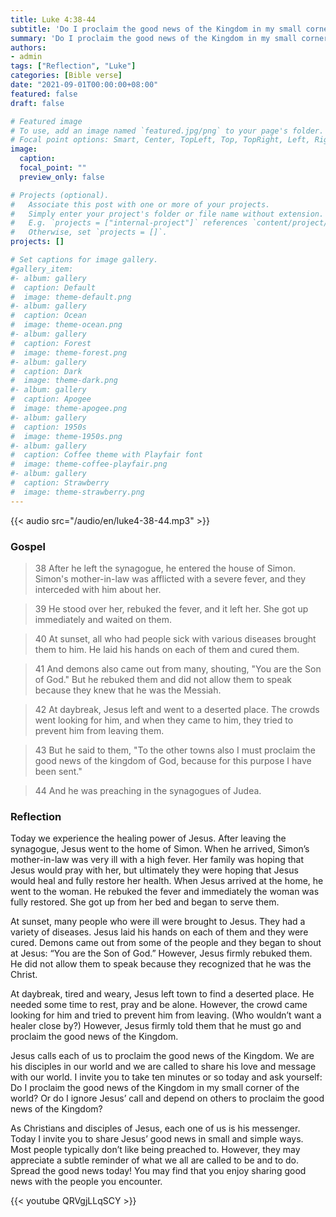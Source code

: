 ```yaml
---
title: Luke 4:38-44
subtitle: 'Do I proclaim the good news of the Kingdom in my small corner of the world? Or do I ignore Jesus’ call and depend on others to proclaim the good news of the Kingdom?'
summary: 'Do I proclaim the good news of the Kingdom in my small corner of the world? Or do I ignore Jesus’ call and depend on others to proclaim the good news of the Kingdom?'
authors:
- admin
tags: ["Reflection", "Luke"]
categories: [Bible verse]
date: "2021-09-01T00:00:00+08:00"
featured: false
draft: false

# Featured image
# To use, add an image named `featured.jpg/png` to your page's folder.
# Focal point options: Smart, Center, TopLeft, Top, TopRight, Left, Right, BottomLeft, Bottom, BottomRight
image:
  caption:
  focal_point: ""
  preview_only: false

# Projects (optional).
#   Associate this post with one or more of your projects.
#   Simply enter your project's folder or file name without extension.
#   E.g. `projects = ["internal-project"]` references `content/project/deep-learning/index.md`.
#   Otherwise, set `projects = []`.
projects: []

# Set captions for image gallery.
#gallery_item:
#- album: gallery
#  caption: Default
#  image: theme-default.png
#- album: gallery
#  caption: Ocean
#  image: theme-ocean.png
#- album: gallery
#  caption: Forest
#  image: theme-forest.png
#- album: gallery
#  caption: Dark
#  image: theme-dark.png
#- album: gallery
#  caption: Apogee
#  image: theme-apogee.png
#- album: gallery
#  caption: 1950s
#  image: theme-1950s.png
#- album: gallery
#  caption: Coffee theme with Playfair font
#  image: theme-coffee-playfair.png
#- album: gallery
#  caption: Strawberry
#  image: theme-strawberry.png
---
```


{{< audio src="/audio/en/luke4-38-44.mp3" >}}

### Gospel
> 38 After he left the synagogue, he entered the house of Simon. Simon's mother-in-law was afflicted with a severe fever, and they interceded with him about her.

> 39 He stood over her, rebuked the fever, and it left her. She got up immediately and waited on them.

> 40 At sunset, all who had people sick with various diseases brought them to him. He laid his hands on each of them and cured them.

> 41 And demons also came out from many, shouting, "You are the Son of God." But he rebuked them and did not allow them to speak because they knew that he was the Messiah.

> 42 At daybreak, Jesus left and went to a deserted place. The crowds went looking for him, and when they came to him, they tried to prevent him from leaving them.

> 43 But he said to them, "To the other towns also I must proclaim the good news of the kingdom of God, because for this purpose I have been sent."

> 44 And he was preaching in the synagogues of Judea.

### Reflection
Today we experience the healing power of Jesus. After leaving the synagogue, Jesus went to the home of Simon. When he arrived, Simon’s mother-in-law was very ill with a high fever. Her family was hoping that Jesus would pray with her, but ultimately they were hoping that Jesus would heal and fully restore her health. When Jesus arrived at the home, he went to the woman. He rebuked the fever and immediately the woman was fully restored. She got up from her bed and began to serve them.

At sunset, many people who were ill were brought to Jesus. They had a variety of diseases. Jesus laid his hands on each of them and they were cured. Demons came out from some of the people and they began to shout at Jesus: “You are the Son of God.” However, Jesus firmly rebuked them. He did not allow them to speak because they recognized that he was the Christ.

At daybreak, tired and weary, Jesus left town to find a deserted place. He needed some time to rest, pray and be alone. However, the crowd came looking for him and tried to prevent him from leaving. (Who wouldn’t want a healer close by?) However, Jesus firmly told them that he must go and proclaim the good news of the Kingdom.

Jesus calls each of us to proclaim the good news of the Kingdom. We are his disciples in our world and we are called to share his love and message with our world. I invite you to take ten minutes or so today and ask yourself: Do I proclaim the good news of the Kingdom in my small corner of the world? Or do I ignore Jesus’ call and depend on others to proclaim the good news of the Kingdom?

As Christians and disciples of Jesus, each one of us is his messenger. Today I invite you to share Jesus’ good news in small and simple ways. Most people typically don’t like being preached to. However, they may appreciate a subtle reminder of what we all are called to be and to do. Spread the good news today! You may find that you enjoy sharing good news with the people you encounter.

{{< youtube QRVgjLLqSCY >}}
